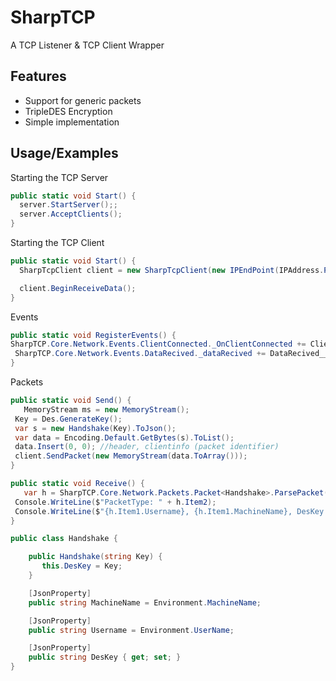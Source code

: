 # SharpTCP
A TCP Listener &amp; TCP Client Wrapper


## Features

- Support for generic packets
- TripleDES Encryption
- Simple implementation

## Usage/Examples

Starting the TCP Server
```C#
public static void Start() {
  server.StartServer();;
  server.AcceptClients();
}
```
Starting the TCP Client
```C#
public static void Start() {
  SharpTcpClient client = new SharpTcpClient(new IPEndPoint(IPAddress.Parse("192.168.50.238"), 13371));

  client.BeginReceiveData();
}
```

Events
```C#
public static void RegisterEvents() {
SharpTCP.Core.Network.Events.ClientConnected._OnClientConnected += ClientConnected__OnClientConnected;
 SharpTCP.Core.Network.Events.DataRecived._dataRecived += DataRecived__dataRecived;
}
```

Packets
```C#
public static void Send() {
   MemoryStream ms = new MemoryStream();
 Key = Des.GenerateKey();
 var s = new Handshake(Key).ToJson();
 var data = Encoding.Default.GetBytes(s).ToList();
 data.Insert(0, 0); //header, clientinfo (packet identifier)
 client.SendPacket(new MemoryStream(data.ToArray()));         
}

public static void Receive() {
   var h = SharpTCP.Core.Network.Packets.Packet<Handshake>.ParsePacket(new System.IO.MemoryStream(data.ToArray()));
 Console.WriteLine($"PacketType: " + h.Item2);
 Console.WriteLine($"{h.Item1.Username}, {h.Item1.MachineName}, DesKey: {h.Item1.DesKey}");
}

public class Handshake { 

    public Handshake(string Key) {
       this.DesKey = Key;
    }

    [JsonProperty]
    public string MachineName = Environment.MachineName;

    [JsonProperty]
    public string Username = Environment.UserName;

    [JsonProperty]
    public string DesKey { get; set; }
}
```



